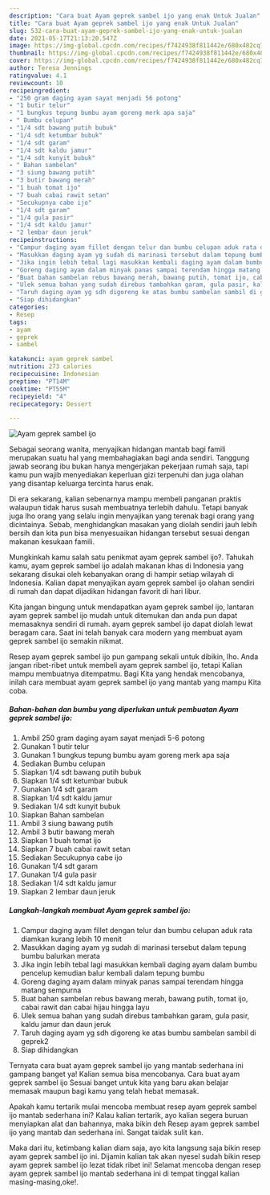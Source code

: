 ```yaml
---
description: "Cara buat Ayam geprek sambel ijo yang enak Untuk Jualan"
title: "Cara buat Ayam geprek sambel ijo yang enak Untuk Jualan"
slug: 532-cara-buat-ayam-geprek-sambel-ijo-yang-enak-untuk-jualan
date: 2021-05-17T21:13:20.547Z
image: https://img-global.cpcdn.com/recipes/f7424938f811442e/680x482cq70/ayam-geprek-sambel-ijo-foto-resep-utama.jpg
thumbnail: https://img-global.cpcdn.com/recipes/f7424938f811442e/680x482cq70/ayam-geprek-sambel-ijo-foto-resep-utama.jpg
cover: https://img-global.cpcdn.com/recipes/f7424938f811442e/680x482cq70/ayam-geprek-sambel-ijo-foto-resep-utama.jpg
author: Teresa Jennings
ratingvalue: 4.1
reviewcount: 10
recipeingredient:
- "250 gram daging ayam sayat menjadi 56 potong"
- "1 butir telur"
- "1 bungkus tepung bumbu ayam goreng merk apa saja"
- " Bumbu celupan"
- "1/4 sdt bawang putih bubuk"
- "1/4 sdt ketumbar bubuk"
- "1/4 sdt garam"
- "1/4 sdt kaldu jamur"
- "1/4 sdt kunyit bubuk"
- " Bahan sambelan"
- "3 siung bawang putih"
- "3 butir bawang merah"
- "1 buah tomat ijo"
- "7 buah cabai rawit setan"
- "Secukupnya cabe ijo"
- "1/4 sdt garam"
- "1/4 gula pasir"
- "1/4 sdt kaldu jamur"
- "2 lembar daun jeruk"
recipeinstructions:
- "Campur daging ayam fillet dengan telur dan bumbu celupan aduk rata diamkan kurang lebih 10 menit"
- "Masukkan daging ayam yg sudah di marinasi tersebut dalam tepung bumbu balurkan merata"
- "Jika ingin lebih tebal lagi masukkan kembali daging ayam dalam bumbu pencelup kemudian balur kembali dalam tepung bumbu"
- "Goreng daging ayam dalam minyak panas sampai terendam hingga matang sempurna"
- "Buat bahan sambelan rebus bawang merah, bawang putih, tomat ijo, cabai rawit dan cabai hijau hingga layu"
- "Ulek semua bahan yang sudah direbus tambahkan garam, gula pasir, kaldu jamur dan daun jeruk"
- "Taruh daging ayam yg sdh digoreng ke atas bumbu sambelan sambil di geprek2"
- "Siap dihidangkan"
categories:
- Resep
tags:
- ayam
- geprek
- sambel

katakunci: ayam geprek sambel 
nutrition: 273 calories
recipecuisine: Indonesian
preptime: "PT14M"
cooktime: "PT55M"
recipeyield: "4"
recipecategory: Dessert

---
```



![Ayam geprek sambel ijo](https://img-global.cpcdn.com/recipes/f7424938f811442e/680x482cq70/ayam-geprek-sambel-ijo-foto-resep-utama.jpg)

Sebagai seorang wanita, menyajikan hidangan mantab bagi famili merupakan suatu hal yang membahagiakan bagi anda sendiri. Tanggung jawab seorang ibu bukan hanya mengerjakan pekerjaan rumah saja, tapi kamu pun wajib menyediakan keperluan gizi terpenuhi dan juga olahan yang disantap keluarga tercinta harus enak.

Di era  sekarang, kalian sebenarnya mampu membeli panganan praktis walaupun tidak harus susah membuatnya terlebih dahulu. Tetapi banyak juga lho orang yang selalu ingin menyajikan yang terenak bagi orang yang dicintainya. Sebab, menghidangkan masakan yang diolah sendiri jauh lebih bersih dan kita pun bisa menyesuaikan hidangan tersebut sesuai dengan makanan kesukaan famili. 



Mungkinkah kamu salah satu penikmat ayam geprek sambel ijo?. Tahukah kamu, ayam geprek sambel ijo adalah makanan khas di Indonesia yang sekarang disukai oleh kebanyakan orang di hampir setiap wilayah di Indonesia. Kalian dapat menyajikan ayam geprek sambel ijo olahan sendiri di rumah dan dapat dijadikan hidangan favorit di hari libur.

Kita jangan bingung untuk mendapatkan ayam geprek sambel ijo, lantaran ayam geprek sambel ijo mudah untuk ditemukan dan anda pun dapat memasaknya sendiri di rumah. ayam geprek sambel ijo dapat diolah lewat beragam cara. Saat ini telah banyak cara modern yang membuat ayam geprek sambel ijo semakin nikmat.

Resep ayam geprek sambel ijo pun gampang sekali untuk dibikin, lho. Anda jangan ribet-ribet untuk membeli ayam geprek sambel ijo, tetapi Kalian mampu membuatnya ditempatmu. Bagi Kita yang hendak mencobanya, inilah cara membuat ayam geprek sambel ijo yang mantab yang mampu Kita coba.

<!--inarticleads1-->

##### Bahan-bahan dan bumbu yang diperlukan untuk pembuatan Ayam geprek sambel ijo:

1. Ambil 250 gram daging ayam sayat menjadi 5-6 potong
1. Gunakan 1 butir telur
1. Gunakan 1 bungkus tepung bumbu ayam goreng merk apa saja
1. Sediakan  Bumbu celupan
1. Siapkan 1/4 sdt bawang putih bubuk
1. Siapkan 1/4 sdt ketumbar bubuk
1. Gunakan 1/4 sdt garam
1. Siapkan 1/4 sdt kaldu jamur
1. Sediakan 1/4 sdt kunyit bubuk
1. Siapkan  Bahan sambelan
1. Ambil 3 siung bawang putih
1. Ambil 3 butir bawang merah
1. Siapkan 1 buah tomat ijo
1. Siapkan 7 buah cabai rawit setan
1. Sediakan Secukupnya cabe ijo
1. Gunakan 1/4 sdt garam
1. Gunakan 1/4 gula pasir
1. Sediakan 1/4 sdt kaldu jamur
1. Siapkan 2 lembar daun jeruk




<!--inarticleads2-->

##### Langkah-langkah membuat Ayam geprek sambel ijo:

1. Campur daging ayam fillet dengan telur dan bumbu celupan aduk rata diamkan kurang lebih 10 menit
1. Masukkan daging ayam yg sudah di marinasi tersebut dalam tepung bumbu balurkan merata
1. Jika ingin lebih tebal lagi masukkan kembali daging ayam dalam bumbu pencelup kemudian balur kembali dalam tepung bumbu
1. Goreng daging ayam dalam minyak panas sampai terendam hingga matang sempurna
1. Buat bahan sambelan rebus bawang merah, bawang putih, tomat ijo, cabai rawit dan cabai hijau hingga layu
1. Ulek semua bahan yang sudah direbus tambahkan garam, gula pasir, kaldu jamur dan daun jeruk
1. Taruh daging ayam yg sdh digoreng ke atas bumbu sambelan sambil di geprek2
1. Siap dihidangkan




Ternyata cara buat ayam geprek sambel ijo yang mantab sederhana ini gampang banget ya! Kalian semua bisa mencobanya. Cara buat ayam geprek sambel ijo Sesuai banget untuk kita yang baru akan belajar memasak maupun bagi kamu yang telah hebat memasak.

Apakah kamu tertarik mulai mencoba membuat resep ayam geprek sambel ijo mantab sederhana ini? Kalau kalian tertarik, ayo kalian segera buruan menyiapkan alat dan bahannya, maka bikin deh Resep ayam geprek sambel ijo yang mantab dan sederhana ini. Sangat taidak sulit kan. 

Maka dari itu, ketimbang kalian diam saja, ayo kita langsung saja bikin resep ayam geprek sambel ijo ini. Dijamin kalian tak akan nyesel sudah bikin resep ayam geprek sambel ijo lezat tidak ribet ini! Selamat mencoba dengan resep ayam geprek sambel ijo mantab sederhana ini di tempat tinggal kalian masing-masing,oke!.

